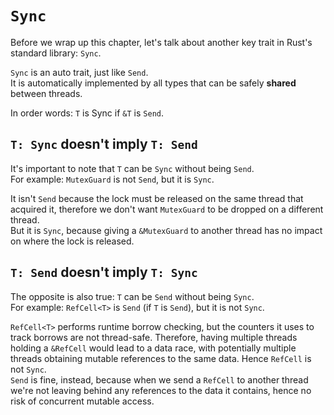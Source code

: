 # `Sync`

Before we wrap up this chapter, let's talk about another key trait in Rust's standard library: `Sync`.

`Sync` is an auto trait, just like `Send`.\
It is automatically implemented by all types that can be safely **shared** between threads.

In order words: `T` is Sync if `&T` is `Send`.

## `T: Sync` doesn't imply `T: Send`

It's important to note that `T` can be `Sync` without being `Send`.\
For example: `MutexGuard` is not `Send`, but it is `Sync`.

It isn't `Send` because the lock must be released on the same thread that acquired it, therefore we don't
want `MutexGuard` to be dropped on a different thread.\
But it is `Sync`, because giving a `&MutexGuard` to another thread has no impact on where the lock is released.

## `T: Send` doesn't imply `T: Sync`

The opposite is also true: `T` can be `Send` without being `Sync`.\
For example: `RefCell<T>` is `Send` (if `T` is `Send`), but it is not `Sync`.

`RefCell<T>` performs runtime borrow checking, but the counters it uses to track borrows are not thread-safe.
Therefore, having multiple threads holding a `&RefCell` would lead to a data race, with potentially
multiple threads obtaining mutable references to the same data. Hence `RefCell` is not `Sync`.\
`Send` is fine, instead, because when we send a `RefCell` to another thread we're not
leaving behind any references to the data it contains, hence no risk of concurrent mutable access.
